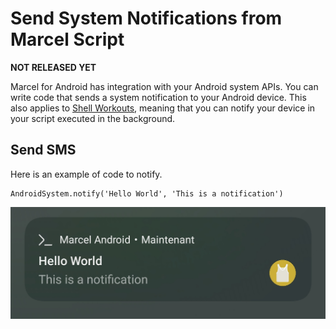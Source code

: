# Send System Notifications from Marcel Script

**NOT RELEASED YET**

Marcel for Android has integration with your Android system APIs. You can write code
that sends a system notification to your Android device. This also applies to [Shell Workouts](./shell-workout.md), meaning that you can
notify your device in your script executed in the background.

## Send SMS

Here is an example of code to notify.

```marcel
AndroidSystem.notify('Hello World', 'This is a notification')
```

![Screenshot](../../images/notification_sent.jpg)

